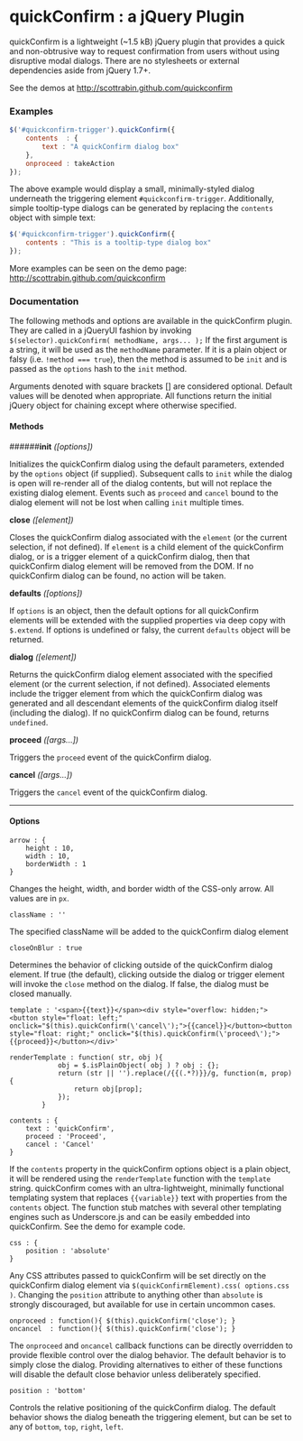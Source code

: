 # quickConfirm : a jQuery Plugin

quickConfirm is a lightweight (~1.5 kB) jQuery plugin that provides a quick and non-obtrusive way to request confirmation from users without using disruptive modal dialogs. There are no stylesheets or external dependencies aside from jQuery 1.7+.

See the demos at http://scottrabin.github.com/quickconfirm

### Examples

```javascript
$('#quickconfirm-trigger').quickConfirm({
	contents  : {
		text : "A quickConfirm dialog box"
	},
	onproceed : takeAction
});
```

The above example would display a small, minimally-styled dialog underneath the triggering element `#quickconfirm-trigger`. Additionally, simple tooltip-type dialogs can be generated by replacing the `contents` object with simple text:

```javascript
$('#quickconfirm-trigger').quickConfirm({
	contents : "This is a tooltip-type dialog box"
});
```

More examples can be seen on the demo page: http://scottrabin.github.com/quickconfirm

### Documentation

The following methods and options are available in the quickConfirm plugin. They are called in a jQueryUI fashion by invoking `$(selector).quickConfirm( methodName, args... );` If the first argument is a string, it will be used as the `methodName` parameter. If it is a plain object or falsy (i.e. `!method === true`), then the method is assumed to be `init` and is passed as the `options` hash  to the `init` method.

Arguments denoted with square brackets [] are considered optional. Default values will be denoted when appropriate. All functions return the initial jQuery object for chaining except where otherwise specified.

#### Methods

######**init** *([options])*

Initializes the quickConfirm dialog using the default parameters, extended by the `options` object (if supplied). Subsequent calls to `init` while the dialog is open will re-render all of the dialog contents, but will not replace the existing dialog element. Events such as `proceed` and `cancel` bound to the dialog element will not be lost when calling `init` multiple times.

**close** *([element])*

Closes the quickConfirm dialog associated with the `element` (or the current selection, if not defined). If `element` is a child element of the quickConfirm dialog, or is a trigger element of a quickConfirm dialog, then that quickConfirm dialog element will be removed from the DOM. If no quickConfirm dialog can be found, no action will be taken.

**defaults** *([options])*

If `options` is an object, then the default options for all quickConfirm elements will be extended with the supplied properties via deep copy with `$.extend`. If options is undefined or falsy, the current `defaults` object will be returned.

**dialog** *([element])*

Returns the quickConfirm dialog element associated with the specified element (or the current selection, if not defined). Associated elements include the trigger element from which the quickConfirm dialog was generated and all descendant elements of the quickConfirm dialog itself (including the dialog). If no quickConfirm dialog can be found, returns `undefined`.

**proceed** *([args...])*

Triggers the `proceed` event of the quickConfirm dialog.

**cancel** *([args...])*

Triggers the `cancel` event of the quickConfirm dialog.

---

#### Options

```
arrow : {
	height : 10,
	width : 10,
	borderWidth : 1
}
```
Changes the height, width, and border width of the CSS-only arrow. All values are in `px`.

```
className : ''
```
The specified className will be added to the quickConfirm dialog element

```
closeOnBlur : true
```
Determines the behavior of clicking outside of the quickConfirm dialog element. If true (the default), clicking outside the dialog or trigger element will invoke the `close` method on the dialog. If false, the dialog must be closed manually.


```
template : '<span>{{text}}</span><div style="overflow: hidden;"><button style="float: left;" onclick="$(this).quickConfirm(\'cancel\');">{{cancel}}</button><button style="float: right;" onclick="$(this).quickConfirm(\'proceed\');">{{proceed}}</button></div>'

renderTemplate : function( str, obj ){
            obj = $.isPlainObject( obj ) ? obj : {};
            return (str || '').replace(/{{(.*?)}}/g, function(m, prop){
                return obj[prop];
            });
        }

contents : {
	text : 'quickConfirm',
	proceed : 'Proceed',
	cancel : 'Cancel'
}
```
If the `contents` property in the quickConfirm options object is a plain object, it will be rendered using the `renderTemplate` function with the `template` string. quickConfirm comes with an ultra-lightweight, minimally functional templating system that replaces `{{variable}}` text with properties from the `contents` object. The function stub matches with several other templating engines such as Underscore.js and can be easily embedded into quickConfirm. See the demo for example code.

```
css : {
	position : 'absolute'
}
```
Any CSS attributes passed to quickConfirm will be set directly on the quickConfirm dialog element via `$(quickConfirmElement).css( options.css )`. Changing the `position` attribute to anything other than `absolute` is strongly discouraged, but available for use in certain uncommon cases.

```
onproceed : function(){ $(this).quickConfirm('close'); }
oncancel  : function(){ $(this).quickConfirm('close'); }
```
The `onproceed` and `oncancel` callback functions can be directly overridden to provide flexible control over the dialog behavior. The default behavior is to simply close the dialog. Providing alternatives to either of these functions will disable the default close behavior unless deliberately specified.

```
position : 'bottom'
```
Controls the relative positioning of the quickConfirm dialog. The default behavior shows the dialog beneath the triggering element, but can be set to any of `bottom`, `top`, `right`, `left`.
